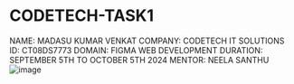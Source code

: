 # CODETECH-TASK1
NAME: MADASU KUMAR VENKAT
COMPANY: CODETECH IT SOLUTIONS
ID: CT08DS7773
DOMAIN: FIGMA WEB DEVELOPMENT
DURATION: SEPTEMBER 5TH TO OCTOBER 5TH 2024
MENTOR: NEELA SANTHU
![image](https://github.com/user-attachments/assets/e1553e26-0b6a-41ce-ad0f-10103f178845)
